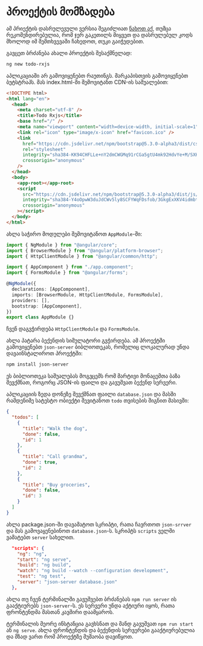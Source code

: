 # პროექტის მომზადება

ამ პრიექტის დასრულევული ვერსია შეგიძლიათ
[ნახოთ აქ](https://github.com/CondensedMilk7/basic-rxjs-state-management),
თუმცა რეკომენდირებულია, რომ ჯერ გაკეთილს მიყვეთ და დასრულებულ კოდს მხოლოდ
იმ შემთხვევაში ჩახედოთ, თუკი გაიჭედებით.

გავცეთ ბრძანება ახალი პროექტის შესაქმნელად:

```sh
ng new todo-rxjs
```

აპლიკაციაში არ გამოვიყენებთ რაუთინგს.
მარკაპისთვის გამოვიყენებთ ბუტსტრაპს. მას index.html-ში შემოვიტანთ CDN-ის საშუალებით:

```html
<!DOCTYPE html>
<html lang="en">
  <head>
    <meta charset="utf-8" />
    <title>Todo Rxjs</title>
    <base href="/" />
    <meta name="viewport" content="width=device-width, initial-scale=1" />
    <link rel="icon" type="image/x-icon" href="favicon.ico" />
    <link
      href="https://cdn.jsdelivr.net/npm/bootstrap@5.3.0-alpha3/dist/css/bootstrap.min.css"
      rel="stylesheet"
      integrity="sha384-KK94CHFLLe+nY2dmCWGMq91rCGa5gtU4mk92HdvYe+M/SXH301p5ILy+dN9+nJOZ"
      crossorigin="anonymous"
    />
  </head>
  <body>
    <app-root></app-root>
    <script
      src="https://cdn.jsdelivr.net/npm/bootstrap@5.3.0-alpha3/dist/js/bootstrap.min.js"
      integrity="sha384-Y4oOpwW3duJdCWv5ly8SCFYWqFDsfob/3GkgExXKV4idmbt98QcxXYs9UoXAB7BZ"
      crossorigin="anonymous"
    ></script>
  </body>
</html>
```

ახლა საჭირო მოდულები შემოვიტანოთ `AppModule`-ში:

```ts
import { NgModule } from "@angular/core";
import { BrowserModule } from "@angular/platform-browser";
import { HttpClientModule } from "@angular/common/http";

import { AppComponent } from "./app.component";
import { FormsModule } from "@angular/forms";

@NgModule({
  declarations: [AppComponent],
  imports: [BrowserModule, HttpClientModule, FormsModule],
  providers: [],
  bootstrap: [AppComponent],
})
export class AppModule {}
```

ჩვენ დაგვჭირდება `HttpClientModule` და `FormsModule`.

ახლა პატარა ბექენდის სიმულატორი გვჭირდება. ამ პროექტში გამოვიყენებთ
`json-server` ბიბლიოთეკას, რომელიც ლოკალურად უნდა დავაინსტალიროთ პროექტში:

```sh
npm install json-server
```

ეს ბიბლიოთეკა საშუალებას მოგვცემს რომ მარტივი მონაცემთა ბაზა შევქმნათ, როგორც
JSON-ის ფაილი და გავუშვათ ბექენდ სერვერი.

აპლიკაციის ზედა დონეზე შევქმნათ ფაილი `database.json` და მასში რამდენიმე სატესტო
ობიექტი შევიტანოთ `todo` თვისების შიგნით მასივში:

```json
{
  "todos": [
    {
      "title": "Walk the dog",
      "done": false,
      "id": 1
    },
    {
      "title": "Call grandma",
      "done": true,
      "id": 2
    },
    {
      "title": "Buy groceries",
      "done": false,
      "id": 3
    }
  ]
}
```

ახლა package.json-ში დავამატოთ სკრიპტი, რათა ჩავრთოთ `json-srrver`
და მას გამოვაყენებინოთ `database.json`-ს. სკრიპტს `scripts` ველში ვამატებთ
`server` სახელით.

```json
  "scripts": {
    "ng": "ng",
    "start": "ng serve",
    "build": "ng build",
    "watch": "ng build --watch --configuration development",
    "test": "ng test",
    "server": "json-server database.json"
  },
```

ახლა თუ ჩვენ ტერმინალში გავუშვებთ ბრძანებას `npm run server` ის გააქტიურებს
`json-server`-ს. ეს სერვერი უნდა აქტიური იყოს, რათა ფრონტენდმა მასთან
კავშირი დაამყაროს.

ტერმინალის მეორე ინსტანცია გავხსნათ და მანდ გავუშვათ `npm run start` ან
`ng serve`. ახლა ფრონტენდის და ბექენდის სერვერები გააქტიურებულია და მზად
ვართ რომ პროექტზე მუშაობა დავიწყოთ.
